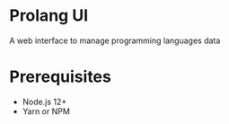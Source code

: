 # Prolang UI

A web interface to manage programming languages data

# Prerequisites
- Node.js 12+
- Yarn or NPM